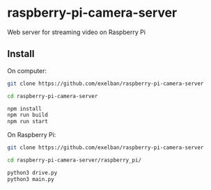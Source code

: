 # raspberry-pi-camera-server
Web server for streaming video on Raspberry Pi

## Install

On computer:
```sh
git clone https://github.com/exelban/raspberry-pi-camera-server

cd raspberry-pi-camera-server

npm install
npm run build
npm run start
```

On Raspberry Pi:
```sh
git clone https://github.com/exelban/raspberry-pi-camera-server

cd raspberry-pi-camera-server/raspberry_pi/

python3 drive.py
python3 main.py
```

